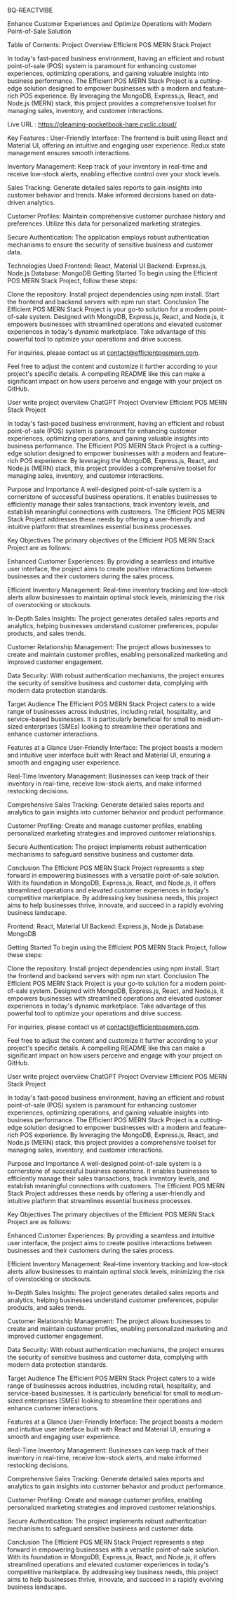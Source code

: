 BQ-REACTVIBE

Enhance Customer Experiences and Optimize Operations with Modern Point-of-Sale Solution

Table of Contents:
Project Overview
Efficient POS MERN Stack Project

In today's fast-paced business environment, having an efficient and robust point-of-sale (POS) system is paramount for enhancing customer experiences, optimizing operations, and gaining valuable insights into business performance. The Efficient POS MERN Stack Project is a cutting-edge solution designed to empower businesses with a modern and feature-rich POS experience. By leveraging the MongoDB, Express.js, React, and Node.js (MERN) stack, this project provides a comprehensive toolset for managing sales, inventory, and customer interactions.

Live URL :
https://gleaming-pocketbook-hare.cyclic.cloud/


Key Features :
User-Friendly Interface: The frontend is built using React and Material UI, offering an intuitive and engaging user experience. Redux state management ensures smooth interactions.

Inventory Management: Keep track of your inventory in real-time and receive low-stock alerts, enabling effective control over your stock levels.

Sales Tracking: Generate detailed sales reports to gain insights into customer behavior and trends. Make informed decisions based on data-driven analytics.

Customer Profiles: Maintain comprehensive customer purchase history and preferences. Utilize this data for personalized marketing strategies.

Secure Authentication: The application employs robust authentication mechanisms to ensure the security of sensitive business and customer data.

Technologies Used
Frontend: React, Material UI
Backend: Express.js, Node.js
Database: MongoDB
Getting Started
To begin using the Efficient POS MERN Stack Project, follow these steps:

Clone the repository.
Install project dependencies using npm install.
Start the frontend and backend servers with npm run start.
Conclusion
The Efficient POS MERN Stack Project is your go-to solution for a modern point-of-sale system. Designed with MongoDB, Express.js, React, and Node.js, it empowers businesses with streamlined operations and elevated customer experiences in today's dynamic marketplace. Take advantage of this powerful tool to optimize your operations and drive success.

For inquiries, please contact us at contact@efficientposmern.com.

Feel free to adjust the content and customize it further according to your project's specific details. A compelling README like this can make a significant impact on how users perceive and engage with your project on GitHub.




User
write project overviiew
ChatGPT
Project Overview
Efficient POS MERN Stack Project

In today's fast-paced business environment, having an efficient and robust point-of-sale (POS) system is paramount for enhancing customer experiences, optimizing operations, and gaining valuable insights into business performance. The Efficient POS MERN Stack Project is a cutting-edge solution designed to empower businesses with a modern and feature-rich POS experience. By leveraging the MongoDB, Express.js, React, and Node.js (MERN) stack, this project provides a comprehensive toolset for managing sales, inventory, and customer interactions.

Purpose and Importance
A well-designed point-of-sale system is a cornerstone of successful business operations. It enables businesses to efficiently manage their sales transactions, track inventory levels, and establish meaningful connections with customers. The Efficient POS MERN Stack Project addresses these needs by offering a user-friendly and intuitive platform that streamlines essential business processes.

Key Objectives
The primary objectives of the Efficient POS MERN Stack Project are as follows:

Enhanced Customer Experiences: By providing a seamless and intuitive user interface, the project aims to create positive interactions between businesses and their customers during the sales process.

Efficient Inventory Management: Real-time inventory tracking and low-stock alerts allow businesses to maintain optimal stock levels, minimizing the risk of overstocking or stockouts.

In-Depth Sales Insights: The project generates detailed sales reports and analytics, helping businesses understand customer preferences, popular products, and sales trends.

Customer Relationship Management: The project allows businesses to create and maintain customer profiles, enabling personalized marketing and improved customer engagement.

Data Security: With robust authentication mechanisms, the project ensures the security of sensitive business and customer data, complying with modern data protection standards.

Target Audience
The Efficient POS MERN Stack Project caters to a wide range of businesses across industries, including retail, hospitality, and service-based businesses. It is particularly beneficial for small to medium-sized enterprises (SMEs) looking to streamline their operations and enhance customer interactions.

Features at a Glance
User-Friendly Interface: The project boasts a modern and intuitive user interface built with React and Material UI, ensuring a smooth and engaging user experience.

Real-Time Inventory Management: Businesses can keep track of their inventory in real-time, receive low-stock alerts, and make informed restocking decisions.

Comprehensive Sales Tracking: Generate detailed sales reports and analytics to gain insights into customer behavior and product performance.

Customer Profiling: Create and manage customer profiles, enabling personalized marketing strategies and improved customer relationships.

Secure Authentication: The project implements robust authentication mechanisms to safeguard sensitive business and customer data.

Conclusion
The Efficient POS MERN Stack Project represents a step forward in empowering businesses with a versatile point-of-sale solution. With its foundation in MongoDB, Express.js, React, and Node.js, it offers streamlined operations and elevated customer experiences in today's competitive marketplace. By addressing key business needs, this project aims to help businesses thrive, innovate, and succeed in a rapidly evolving business landscape.


Frontend:
React, Material UI
Backend: Express.js, Node.js
Database: MongoDB


Getting Started
To begin using the Efficient POS MERN Stack Project, follow these steps:

Clone the repository.
Install project dependencies using npm install.
Start the frontend and backend servers with npm run start.
Conclusion
The Efficient POS MERN Stack Project is your go-to solution for a modern point-of-sale system. Designed with MongoDB, Express.js, React, and Node.js, it empowers businesses with streamlined operations and elevated customer experiences in today's dynamic marketplace. Take advantage of this powerful tool to optimize your operations and drive success.

For inquiries, please contact us at contact@efficientposmern.com.

Feel free to adjust the content and customize it further according to your project's specific details. A compelling README like this can make a significant impact on how users perceive and engage with your project on GitHub.




User
write project overviiew
ChatGPT
Project Overview
Efficient POS MERN Stack Project

In today's fast-paced business environment, having an efficient and robust point-of-sale (POS) system is paramount for enhancing customer experiences, optimizing operations, and gaining valuable insights into business performance. The Efficient POS MERN Stack Project is a cutting-edge solution designed to empower businesses with a modern and feature-rich POS experience. By leveraging the MongoDB, Express.js, React, and Node.js (MERN) stack, this project provides a comprehensive toolset for managing sales, inventory, and customer interactions.

Purpose and Importance
A well-designed point-of-sale system is a cornerstone of successful business operations. It enables businesses to efficiently manage their sales transactions, track inventory levels, and establish meaningful connections with customers. The Efficient POS MERN Stack Project addresses these needs by offering a user-friendly and intuitive platform that streamlines essential business processes.

Key Objectives
The primary objectives of the Efficient POS MERN Stack Project are as follows:

Enhanced Customer Experiences: By providing a seamless and intuitive user interface, the project aims to create positive interactions between businesses and their customers during the sales process.

Efficient Inventory Management: Real-time inventory tracking and low-stock alerts allow businesses to maintain optimal stock levels, minimizing the risk of overstocking or stockouts.

In-Depth Sales Insights: The project generates detailed sales reports and analytics, helping businesses understand customer preferences, popular products, and sales trends.

Customer Relationship Management: The project allows businesses to create and maintain customer profiles, enabling personalized marketing and improved customer engagement.

Data Security: With robust authentication mechanisms, the project ensures the security of sensitive business and customer data, complying with modern data protection standards.

Target Audience
The Efficient POS MERN Stack Project caters to a wide range of businesses across industries, including retail, hospitality, and service-based businesses. It is particularly beneficial for small to medium-sized enterprises (SMEs) looking to streamline their operations and enhance customer interactions.

Features at a Glance
User-Friendly Interface: The project boasts a modern and intuitive user interface built with React and Material UI, ensuring a smooth and engaging user experience.

Real-Time Inventory Management: Businesses can keep track of their inventory in real-time, receive low-stock alerts, and make informed restocking decisions.

Comprehensive Sales Tracking: Generate detailed sales reports and analytics to gain insights into customer behavior and product performance.

Customer Profiling: Create and manage customer profiles, enabling personalized marketing strategies and improved customer relationships.

Secure Authentication: The project implements robust authentication mechanisms to safeguard sensitive business and customer data.

Conclusion
The Efficient POS MERN Stack Project represents a step forward in empowering businesses with a versatile point-of-sale solution. With its foundation in MongoDB, Express.js, React, and Node.js, it offers streamlined operations and elevated customer experiences in today's competitive marketplace. By addressing key business needs, this project aims to help businesses thrive, innovate, and succeed in a rapidly evolving business landscape.





